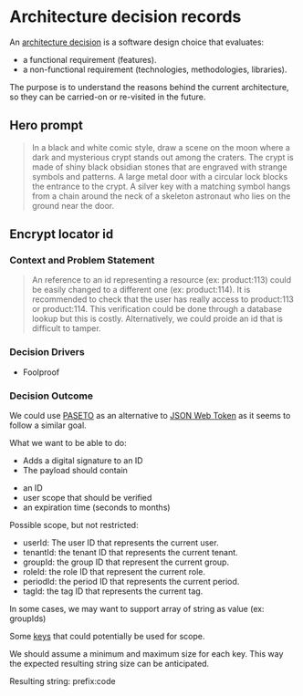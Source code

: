 # Architecture decision records

An [architecture
decision](https://cloud.google.com/architecture/architecture-decision-records)
is a software design choice that evaluates:

- a functional requirement (features).
- a non-functional requirement (technologies, methodologies, libraries).

The purpose is to understand the reasons behind the current architecture, so
they can be carried-on or re-visited in the future.

## Hero prompt

> In a black and white comic style, draw a scene on the moon where a dark and mysterious crypt stands out among the craters. The crypt is made of shiny black obsidian stones that are engraved with strange symbols and patterns. A large metal door with a circular lock blocks the entrance to the crypt. A silver key with a matching symbol hangs from a chain around the neck of a skeleton astronaut who lies on the ground near the door.

## Encrypt locator id

### Context and Problem Statement

> An reference to an id representing a resource (ex: product:113) could be easily changed to a different one (ex: product:114). It is recommended to check that the user has really access to product:113 or product:114. This verification could be done through a database lookup but this is costly. Alternatively, we could proide an id that is difficult to tamper.

### Decision Drivers

* Foolproof

### Decision Outcome

We could use [PASETO](https://paragonie.com/blog/2017/03/jwt-json-web-tokens-is-bad-standard-that-everyone-should-avoid) as an alternative to [JSON Web Token](https://jwt.io/) as it seems to follow a similar goal.

What we want to be able to do:
* Adds a digital signature to an ID
* The payload should contain
- an ID
- user scope that should be verified
- an expiration time (seconds to months)

Possible scope, but not restricted:
- userId: The user ID that represents the current user.
- tenantId: the tenant ID that represents the current tenant.
- groupId: the group ID that represent the current group.
- roleId: the role ID that represent the current role.
- periodId: the period ID that represents the current period.
- tagId: the tag ID that represents the current tag.

In some cases, we may want to support array of string as value (ex: groupIds)

Some [keys](https://www.iana.org/assignments/jwt/jwt.xhtml) that could potentially be used for scope.

We should assume a minimum and maximum size for each key. 
This way the expected resulting string size can be anticipated.

Resulting string: prefix:code